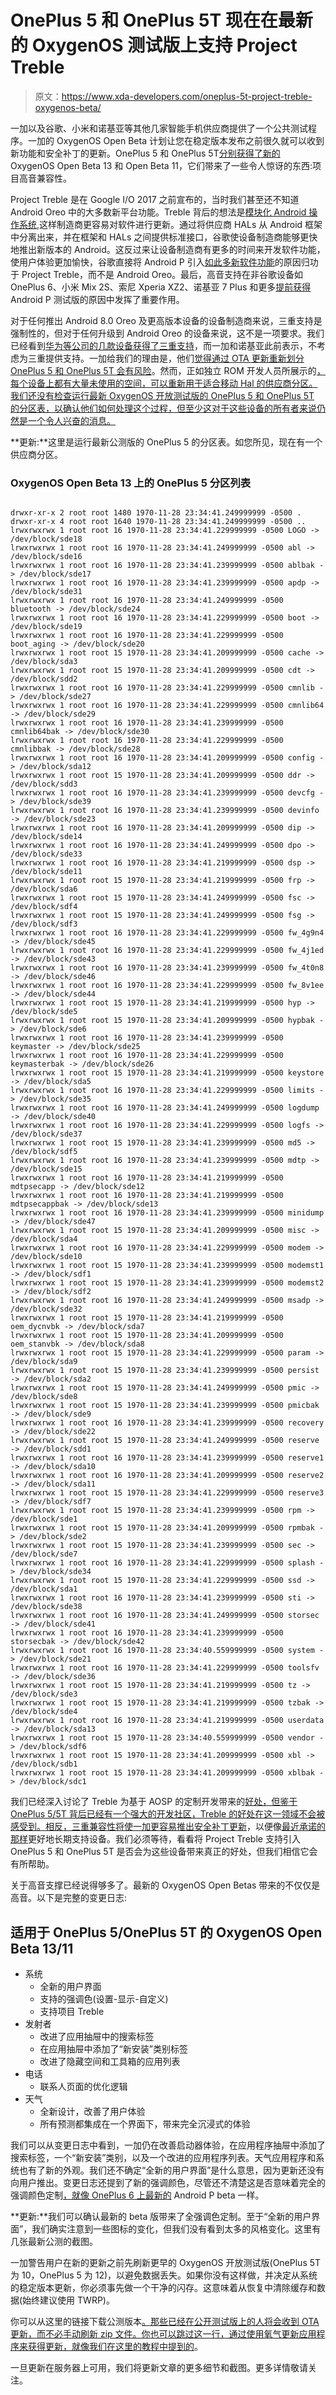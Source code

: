 # OnePlus 5 和 OnePlus 5T 现在在最新的 OxygenOS 测试版上支持 Project Treble

> 原文：<https://www.xda-developers.com/oneplus-5t-project-treble-oxygenos-beta/>

一加以及谷歌、小米和诺基亚等其他几家智能手机供应商提供了一个公共测试程序。一加的 OxygenOS Open Beta 计划让您在稳定版本发布之前很久就可以收到新功能和安全补丁的更新。OnePlus 5 和 OnePlus 5T[分别获得了新的](https://forums.oneplus.com/threads/oxygenos-open-beta-13-for-the-oneplus-5-and-open-beta-11-for-oneplus-5t.865027/) OxygenOS Open Beta 13 和 Open Beta 11，它们带来了一些令人惊讶的东西:项目高音兼容性。

Project Treble 是在 Google I/O 2017 之前宣布的，当时我们甚至还不知道 Android Oreo 中的大多数新平台功能。Treble 背后的想法是[模块化 Android 操作系统](https://www.xda-developers.com/googles-project-treble-modularize-android-so-oems-can-update-devices-faster/),这样制造商更容易对软件进行更新。通过将供应商 HALs 从 Android 框架中分离出来，并在框架和 HALs 之间提供标准接口，谷歌使设备制造商能够更快地推出新版本的 Android。这反过来让设备制造商有更多的时间来开发软件功能，使用户体验更加愉快，谷歌直接将 Android P 引入[如此多新软件功能](https://www.xda-developers.com/android-p-beta-3-google-pixel-2-xl/)的原因归功于 Project Treble，而不是 Android Oreo。最后，高音支持在非谷歌设备如 OnePlus 6、小米 Mix 2S、索尼 Xperia XZ2、诺基亚 7 Plus 和更多[提前获得](https://www.xda-developers.com/android-p-beta-program-is-now-available/)Android P 测试版的原因中发挥了重要作用。

对于任何推出 Android 8.0 Oreo 及更高版本设备的设备制造商来说，三重支持是强制性的，但对于任何升级到 Android Oreo 的设备来说，这不是一项要求。我们已经看到[华为等公司的几款设备获得了三重支持](https://www.xda-developers.com/list-android-devices-project-treble-support/)，而一加和诺基亚此前表示，不考虑为三重提供支持。一加给我们的理由是，他们[觉得通过 OTA 更新重新划分 OnePlus 5 和 OnePlus 5T 会有风险](https://www.xda-developers.com/why-current-oneplus-nokia-phones-wont-be-project-treble-certified/)。然而，正如独立 ROM 开发人员所展示的[，每个设备上都有大量未使用的空间，可以重新用于适合移动 Hal 的供应商分区。我们还没有检查运行最新 OxygenOS 开放测试版的 OnePlus 5 和 OnePlus 5T 的分区表，以确认他们如何处理这个过程，但至少这对于这些设备的所有者来说仍然是一个令人兴奋的消息。](https://www.xda-developers.com/oneplus-5-oneplus-5t-project-treble/)

**更新:**这里是运行最新公测版的 OnePlus 5 的分区表。如您所见，现在有一个供应商分区。

### OxygenOS Open Beta 13 上的 OnePlus 5 分区列表

```

drwxr-xr-x 2 root root 1480 1970-11-28 23:34:41.249999999 -0500 .
drwxr-xr-x 4 root root 1640 1970-11-28 23:34:41.249999999 -0500 ..
lrwxrwxrwx 1 root root 16 1970-11-28 23:34:41.229999999 -0500 LOGO -> /dev/block/sde18
lrwxrwxrwx 1 root root 16 1970-11-28 23:34:41.249999999 -0500 abl -> /dev/block/sde16
lrwxrwxrwx 1 root root 16 1970-11-28 23:34:41.239999999 -0500 ablbak -> /dev/block/sde17
lrwxrwxrwx 1 root root 16 1970-11-28 23:34:41.239999999 -0500 apdp -> /dev/block/sde31
lrwxrwxrwx 1 root root 16 1970-11-28 23:34:41.249999999 -0500 bluetooth -> /dev/block/sde24
lrwxrwxrwx 1 root root 16 1970-11-28 23:34:41.229999999 -0500 boot -> /dev/block/sde19
lrwxrwxrwx 1 root root 16 1970-11-28 23:34:41.229999999 -0500 boot_aging -> /dev/block/sde20
lrwxrwxrwx 1 root root 15 1970-11-28 23:34:41.209999999 -0500 cache -> /dev/block/sda3
lrwxrwxrwx 1 root root 15 1970-11-28 23:34:41.209999999 -0500 cdt -> /dev/block/sdd2
lrwxrwxrwx 1 root root 16 1970-11-28 23:34:41.229999999 -0500 cmnlib -> /dev/block/sde27
lrwxrwxrwx 1 root root 16 1970-11-28 23:34:41.229999999 -0500 cmnlib64 -> /dev/block/sde29
lrwxrwxrwx 1 root root 16 1970-11-28 23:34:41.239999999 -0500 cmnlib64bak -> /dev/block/sde30
lrwxrwxrwx 1 root root 16 1970-11-28 23:34:41.229999999 -0500 cmnlibbak -> /dev/block/sde28
lrwxrwxrwx 1 root root 16 1970-11-28 23:34:41.209999999 -0500 config -> /dev/block/sda12
lrwxrwxrwx 1 root root 15 1970-11-28 23:34:41.209999999 -0500 ddr -> /dev/block/sdd3
lrwxrwxrwx 1 root root 16 1970-11-28 23:34:41.239999999 -0500 devcfg -> /dev/block/sde39
lrwxrwxrwx 1 root root 16 1970-11-28 23:34:41.239999999 -0500 devinfo -> /dev/block/sde23
lrwxrwxrwx 1 root root 16 1970-11-28 23:34:41.209999999 -0500 dip -> /dev/block/sde14
lrwxrwxrwx 1 root root 16 1970-11-28 23:34:41.249999999 -0500 dpo -> /dev/block/sde33
lrwxrwxrwx 1 root root 16 1970-11-28 23:34:41.219999999 -0500 dsp -> /dev/block/sde11
lrwxrwxrwx 1 root root 15 1970-11-28 23:34:41.219999999 -0500 frp -> /dev/block/sda6
lrwxrwxrwx 1 root root 15 1970-11-28 23:34:41.249999999 -0500 fsc -> /dev/block/sdf4
lrwxrwxrwx 1 root root 15 1970-11-28 23:34:41.249999999 -0500 fsg -> /dev/block/sdf3
lrwxrwxrwx 1 root root 16 1970-11-28 23:34:41.229999999 -0500 fw_4g9n4 -> /dev/block/sde45
lrwxrwxrwx 1 root root 16 1970-11-28 23:34:41.229999999 -0500 fw_4j1ed -> /dev/block/sde43
lrwxrwxrwx 1 root root 16 1970-11-28 23:34:41.239999999 -0500 fw_4t0n8 -> /dev/block/sde46
lrwxrwxrwx 1 root root 16 1970-11-28 23:34:41.229999999 -0500 fw_8v1ee -> /dev/block/sde44
lrwxrwxrwx 1 root root 15 1970-11-28 23:34:41.219999999 -0500 hyp -> /dev/block/sde5
lrwxrwxrwx 1 root root 15 1970-11-28 23:34:41.209999999 -0500 hypbak -> /dev/block/sde6
lrwxrwxrwx 1 root root 16 1970-11-28 23:34:41.239999999 -0500 keymaster -> /dev/block/sde25
lrwxrwxrwx 1 root root 16 1970-11-28 23:34:41.229999999 -0500 keymasterbak -> /dev/block/sde26
lrwxrwxrwx 1 root root 15 1970-11-28 23:34:41.219999999 -0500 keystore -> /dev/block/sda5
lrwxrwxrwx 1 root root 16 1970-11-28 23:34:41.229999999 -0500 limits -> /dev/block/sde35
lrwxrwxrwx 1 root root 16 1970-11-28 23:34:41.249999999 -0500 logdump -> /dev/block/sde40
lrwxrwxrwx 1 root root 16 1970-11-28 23:34:41.229999999 -0500 logfs -> /dev/block/sde37
lrwxrwxrwx 1 root root 15 1970-11-28 23:34:41.239999999 -0500 md5 -> /dev/block/sdf5
lrwxrwxrwx 1 root root 16 1970-11-28 23:34:41.239999999 -0500 mdtp -> /dev/block/sde15
lrwxrwxrwx 1 root root 16 1970-11-28 23:34:41.219999999 -0500 mdtpsecapp -> /dev/block/sde12
lrwxrwxrwx 1 root root 16 1970-11-28 23:34:41.219999999 -0500 mdtpsecappbak -> /dev/block/sde13
lrwxrwxrwx 1 root root 16 1970-11-28 23:34:41.239999999 -0500 minidump -> /dev/block/sde47
lrwxrwxrwx 1 root root 15 1970-11-28 23:34:41.209999999 -0500 misc -> /dev/block/sda4
lrwxrwxrwx 1 root root 16 1970-11-28 23:34:41.229999999 -0500 modem -> /dev/block/sde10
lrwxrwxrwx 1 root root 15 1970-11-28 23:34:41.239999999 -0500 modemst1 -> /dev/block/sdf1
lrwxrwxrwx 1 root root 15 1970-11-28 23:34:41.239999999 -0500 modemst2 -> /dev/block/sdf2
lrwxrwxrwx 1 root root 16 1970-11-28 23:34:41.249999999 -0500 msadp -> /dev/block/sde32
lrwxrwxrwx 1 root root 15 1970-11-28 23:34:41.219999999 -0500 oem_dycnvbk -> /dev/block/sda7
lrwxrwxrwx 1 root root 15 1970-11-28 23:34:41.209999999 -0500 oem_stanvbk -> /dev/block/sda8
lrwxrwxrwx 1 root root 15 1970-11-28 23:34:41.229999999 -0500 param -> /dev/block/sda9
lrwxrwxrwx 1 root root 15 1970-11-28 23:34:41.239999999 -0500 persist -> /dev/block/sda2
lrwxrwxrwx 1 root root 15 1970-11-28 23:34:41.249999999 -0500 pmic -> /dev/block/sde8
lrwxrwxrwx 1 root root 15 1970-11-28 23:34:41.239999999 -0500 pmicbak -> /dev/block/sde9
lrwxrwxrwx 1 root root 16 1970-11-28 23:34:41.239999999 -0500 recovery -> /dev/block/sde22
lrwxrwxrwx 1 root root 15 1970-11-28 23:34:41.249999999 -0500 reserve -> /dev/block/sdd1
lrwxrwxrwx 1 root root 16 1970-11-28 23:34:41.239999999 -0500 reserve1 -> /dev/block/sda10
lrwxrwxrwx 1 root root 16 1970-11-28 23:34:41.209999999 -0500 reserve2 -> /dev/block/sda11
lrwxrwxrwx 1 root root 15 1970-11-28 23:34:41.229999999 -0500 reserve3 -> /dev/block/sdf7
lrwxrwxrwx 1 root root 15 1970-11-28 23:34:41.239999999 -0500 rpm -> /dev/block/sde1
lrwxrwxrwx 1 root root 15 1970-11-28 23:34:41.209999999 -0500 rpmbak -> /dev/block/sde2
lrwxrwxrwx 1 root root 15 1970-11-28 23:34:41.239999999 -0500 sec -> /dev/block/sde7
lrwxrwxrwx 1 root root 16 1970-11-28 23:34:41.229999999 -0500 splash -> /dev/block/sde34
lrwxrwxrwx 1 root root 15 1970-11-28 23:34:41.229999999 -0500 ssd -> /dev/block/sda1
lrwxrwxrwx 1 root root 16 1970-11-28 23:34:41.239999999 -0500 sti -> /dev/block/sde38
lrwxrwxrwx 1 root root 16 1970-11-28 23:34:41.249999999 -0500 storsec -> /dev/block/sde41
lrwxrwxrwx 1 root root 16 1970-11-28 23:34:41.239999999 -0500 storsecbak -> /dev/block/sde42
lrwxrwxrwx 1 root root 16 1970-11-28 23:34:40.559999999 -0500 system -> /dev/block/sde21
lrwxrwxrwx 1 root root 16 1970-11-28 23:34:41.229999999 -0500 toolsfv -> /dev/block/sde36
lrwxrwxrwx 1 root root 15 1970-11-28 23:34:41.219999999 -0500 tz -> /dev/block/sde3
lrwxrwxrwx 1 root root 15 1970-11-28 23:34:41.219999999 -0500 tzbak -> /dev/block/sde4
lrwxrwxrwx 1 root root 16 1970-11-28 23:34:41.219999999 -0500 userdata -> /dev/block/sda13
lrwxrwxrwx 1 root root 15 1970-11-28 23:34:40.559999999 -0500 vendor -> /dev/block/sdf6
lrwxrwxrwx 1 root root 15 1970-11-28 23:34:41.209999999 -0500 xbl -> /dev/block/sdb1
lrwxrwxrwx 1 root root 15 1970-11-28 23:34:41.209999999 -0500 xblbak -> /dev/block/sdc1

```

我们已经深入讨论了 Treble 为基于 AOSP 的定制开发带来的[好处，但鉴于 OnePlus 5/5T 背后已经有一个强大的开发社区，Treble 的好处在这一领域不会被感受到。相反，三重兼容性将使一加](https://www.xda-developers.com/how-project-treble-revolutionizes-custom-roms-android-oreo/)[更容易推出安全补丁更新](https://www.xda-developers.com/linux-kernel-long-term-support-google/)，以便像[最近承诺的那样](https://www.xda-developers.com/oneplus-software-maintenance-schedule/)更好地长期支持设备。我们必须等待，看看将 Project Treble 支持引入 OnePlus 5 和 OnePlus 5T 是否会为这些设备带来真正的好处，但我们相信它会有所帮助。

关于高音支撑已经说得够多了。最新的 OxygenOS Open Betas 带来的不仅仅是高音。以下是完整的变更日志:

## 适用于 OnePlus 5/OnePlus 5T 的 OxygenOS Open Beta 13/11

*   系统
    *   全新的用户界面
    *   支持的强调色(设置-显示-自定义)
    *   支持项目 Treble
*   发射者
    *   改进了应用抽屉中的搜索标签
    *   在应用抽屉中添加了“新安装”类别标签
    *   改进了隐藏空间和工具箱的应用列表
*   电话
    *   联系人页面的优化逻辑
*   天气
    *   全新设计，改善了用户体验
    *   所有预测都集成在一个界面下，带来完全沉浸式的体验

我们可以从变更日志中看到，一加仍在改善启动器体验，在应用程序抽屉中添加了搜索标签，一个“新安装”类别，以及一个改进的应用程序列表。天气应用程序和系统也有了新的外观。我们还不确定“全新的用户界面”是什么意思，因为更新还没有向用户推出。变更日志还提到了新的强调颜色，尽管还不清楚这是否意味着完全的强调颜色定制[，就像 OnePlus 6 上最新的](https://www.xda-developers.com/oneplus-6-android-p-beta-2-google-lens-face-unlock/) Android P beta 一样。

**更新:**我们可以确认最新的 beta 版带来了全强调色定制。至于“全新的用户界面”，我们确实注意到一些图标的变化，但我们没有看到太多的风格变化。这里有几张最新公测的截图。

一加警告用户在新的更新之前先刷新更早的 OxygenOS 开放测试版(OnePlus 5T 为 10，OnePlus 5 为 12)，以避免数据丢失。如果你没有这样做，并决定从系统的稳定版本更新，你必须事先做一个干净的闪存。这意味着从恢复中清除缓存和数据(始终建议使用 TWRP)。

你可以从这里的链接下载公测版本[。那些已经在公开测试版上的人将会收到 OTA 更新，而不必手动刷新 zip 文件。你也可以跳过这一行，通过使用氧气更新应用程序来获得更新，就像我们在这里的教程中提到的](https://downloads.oneplus.com/)。

一旦更新在服务器上可用，我们将更新文章的更多细节和截图。更多详情敬请关注。